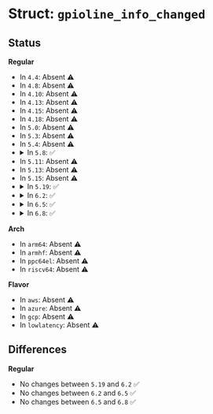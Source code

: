 # Struct: <code>gpioline_info_changed</code>

## Status
<b>Regular</b>
<ul>
<li>
In <code>4.4</code>: Absent ⚠️
</li>
<li>
In <code>4.8</code>: Absent ⚠️
</li>
<li>
In <code>4.10</code>: Absent ⚠️
</li>
<li>
In <code>4.13</code>: Absent ⚠️
</li>
<li>
In <code>4.15</code>: Absent ⚠️
</li>
<li>
In <code>4.18</code>: Absent ⚠️
</li>
<li>
In <code>5.0</code>: Absent ⚠️
</li>
<li>
In <code>5.3</code>: Absent ⚠️
</li>
<li>
In <code>5.4</code>: Absent ⚠️
</li>
<li>
<details>
<summary>In <code>5.8</code>: ✅</summary>

```c
struct gpioline_info_changed {
    struct gpioline_info info;
    __u64 timestamp;
    __u32 event_type;
    __u32 padding[5];
};
```
</details>
</li>
<li>
In <code>5.11</code>: Absent ⚠️
</li>
<li>
In <code>5.13</code>: Absent ⚠️
</li>
<li>
In <code>5.15</code>: Absent ⚠️
</li>
<li>
<details>
<summary>In <code>5.19</code>: ✅</summary>

```c
struct gpioline_info_changed {
    struct gpioline_info info;
    __u64 timestamp;
    __u32 event_type;
    __u32 padding[5];
};
```
</details>
</li>
<li>
<details>
<summary>In <code>6.2</code>: ✅</summary>

```c
struct gpioline_info_changed {
    struct gpioline_info info;
    __u64 timestamp;
    __u32 event_type;
    __u32 padding[5];
};
```
</details>
</li>
<li>
<details>
<summary>In <code>6.5</code>: ✅</summary>

```c
struct gpioline_info_changed {
    struct gpioline_info info;
    __u64 timestamp;
    __u32 event_type;
    __u32 padding[5];
};
```
</details>
</li>
<li>
<details>
<summary>In <code>6.8</code>: ✅</summary>

```c
struct gpioline_info_changed {
    struct gpioline_info info;
    __u64 timestamp;
    __u32 event_type;
    __u32 padding[5];
};
```
</details>
</li>
</ul>
<b>Arch</b>
<ul>
<li>
In <code>arm64</code>: Absent ⚠️
</li>
<li>
In <code>armhf</code>: Absent ⚠️
</li>
<li>
In <code>ppc64el</code>: Absent ⚠️
</li>
<li>
In <code>riscv64</code>: Absent ⚠️
</li>
</ul>
<b>Flavor</b>
<ul>
<li>
In <code>aws</code>: Absent ⚠️
</li>
<li>
In <code>azure</code>: Absent ⚠️
</li>
<li>
In <code>gcp</code>: Absent ⚠️
</li>
<li>
In <code>lowlatency</code>: Absent ⚠️
</li>
</ul>

## Differences
<b>Regular</b>
<ul>
<li>
No changes between <code>5.19</code> and <code>6.2</code> ✅
</li>
<li>
No changes between <code>6.2</code> and <code>6.5</code> ✅
</li>
<li>
No changes between <code>6.5</code> and <code>6.8</code> ✅
</li>
</ul>
